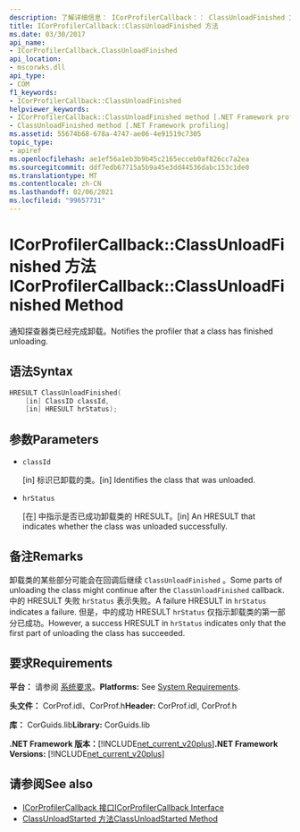 ```yaml
---
description: 了解详细信息： ICorProfilerCallback：： ClassUnloadFinished 方法
title: ICorProfilerCallback::ClassUnloadFinished 方法
ms.date: 03/30/2017
api_name:
- ICorProfilerCallback.ClassUnloadFinished
api_location:
- mscorwks.dll
api_type:
- COM
f1_keywords:
- ICorProfilerCallback::ClassUnloadFinished
helpviewer_keywords:
- ICorProfilerCallback::ClassUnloadFinished method [.NET Framework profiling]
- ClassUnloadFinished method [.NET Framework profiling]
ms.assetid: 55674b68-678a-4747-ae06-4e91519c7305
topic_type:
- apiref
ms.openlocfilehash: ae1ef56a1eb3b9b45c2165ecceb0af826cc7a2ea
ms.sourcegitcommit: ddf7edb67715a5b9a45e3dd44536dabc153c1de0
ms.translationtype: MT
ms.contentlocale: zh-CN
ms.lasthandoff: 02/06/2021
ms.locfileid: "99657731"
---
```

# <a name="icorprofilercallbackclassunloadfinished-method"></a><span data-ttu-id="5a1d2-103">ICorProfilerCallback::ClassUnloadFinished 方法</span><span class="sxs-lookup"><span data-stu-id="5a1d2-103">ICorProfilerCallback::ClassUnloadFinished Method</span></span>

<span data-ttu-id="5a1d2-104">通知探查器类已经完成卸载。</span><span class="sxs-lookup"><span data-stu-id="5a1d2-104">Notifies the profiler that a class has finished unloading.</span></span>  
  
## <a name="syntax"></a><span data-ttu-id="5a1d2-105">语法</span><span class="sxs-lookup"><span data-stu-id="5a1d2-105">Syntax</span></span>  
  
```cpp  
HRESULT ClassUnloadFinished(  
    [in] ClassID classId,  
    [in] HRESULT hrStatus);  
```  
  
## <a name="parameters"></a><span data-ttu-id="5a1d2-106">参数</span><span class="sxs-lookup"><span data-stu-id="5a1d2-106">Parameters</span></span>

- `classId`

  <span data-ttu-id="5a1d2-107">\[in] 标识已卸载的类。</span><span class="sxs-lookup"><span data-stu-id="5a1d2-107">\[in] Identifies the class that was unloaded.</span></span>

- `hrStatus`

  <span data-ttu-id="5a1d2-108">\[在] 中指示是否已成功卸载类的 HRESULT。</span><span class="sxs-lookup"><span data-stu-id="5a1d2-108">\[in] An HRESULT that indicates whether the class was unloaded successfully.</span></span>
  
## <a name="remarks"></a><span data-ttu-id="5a1d2-109">备注</span><span class="sxs-lookup"><span data-stu-id="5a1d2-109">Remarks</span></span>  

 <span data-ttu-id="5a1d2-110">卸载类的某些部分可能会在回调后继续 `ClassUnloadFinished` 。</span><span class="sxs-lookup"><span data-stu-id="5a1d2-110">Some parts of unloading the class might continue after the `ClassUnloadFinished` callback.</span></span> <span data-ttu-id="5a1d2-111">中的 HRESULT 失败 `hrStatus` 表示失败。</span><span class="sxs-lookup"><span data-stu-id="5a1d2-111">A failure HRESULT in `hrStatus` indicates a failure.</span></span> <span data-ttu-id="5a1d2-112">但是，中的成功 HRESULT `hrStatus` 仅指示卸载类的第一部分已成功。</span><span class="sxs-lookup"><span data-stu-id="5a1d2-112">However, a success HRESULT in `hrStatus` indicates only that the first part of unloading the class has succeeded.</span></span>  
  
## <a name="requirements"></a><span data-ttu-id="5a1d2-113">要求</span><span class="sxs-lookup"><span data-stu-id="5a1d2-113">Requirements</span></span>  

 <span data-ttu-id="5a1d2-114">**平台：** 请参阅 [系统要求](../../get-started/system-requirements.md)。</span><span class="sxs-lookup"><span data-stu-id="5a1d2-114">**Platforms:** See [System Requirements](../../get-started/system-requirements.md).</span></span>  
  
 <span data-ttu-id="5a1d2-115">**头文件：** CorProf.idl、CorProf.h</span><span class="sxs-lookup"><span data-stu-id="5a1d2-115">**Header:** CorProf.idl, CorProf.h</span></span>  
  
 <span data-ttu-id="5a1d2-116">**库：** CorGuids.lib</span><span class="sxs-lookup"><span data-stu-id="5a1d2-116">**Library:** CorGuids.lib</span></span>  
  
 <span data-ttu-id="5a1d2-117">**.NET Framework 版本：**[!INCLUDE[net_current_v20plus](../../../../includes/net-current-v20plus-md.md)]</span><span class="sxs-lookup"><span data-stu-id="5a1d2-117">**.NET Framework Versions:** [!INCLUDE[net_current_v20plus](../../../../includes/net-current-v20plus-md.md)]</span></span>  
  
## <a name="see-also"></a><span data-ttu-id="5a1d2-118">请参阅</span><span class="sxs-lookup"><span data-stu-id="5a1d2-118">See also</span></span>

- [<span data-ttu-id="5a1d2-119">ICorProfilerCallback 接口</span><span class="sxs-lookup"><span data-stu-id="5a1d2-119">ICorProfilerCallback Interface</span></span>](icorprofilercallback-interface.md)
- [<span data-ttu-id="5a1d2-120">ClassUnloadStarted 方法</span><span class="sxs-lookup"><span data-stu-id="5a1d2-120">ClassUnloadStarted Method</span></span>](icorprofilercallback-classunloadstarted-method.md)
